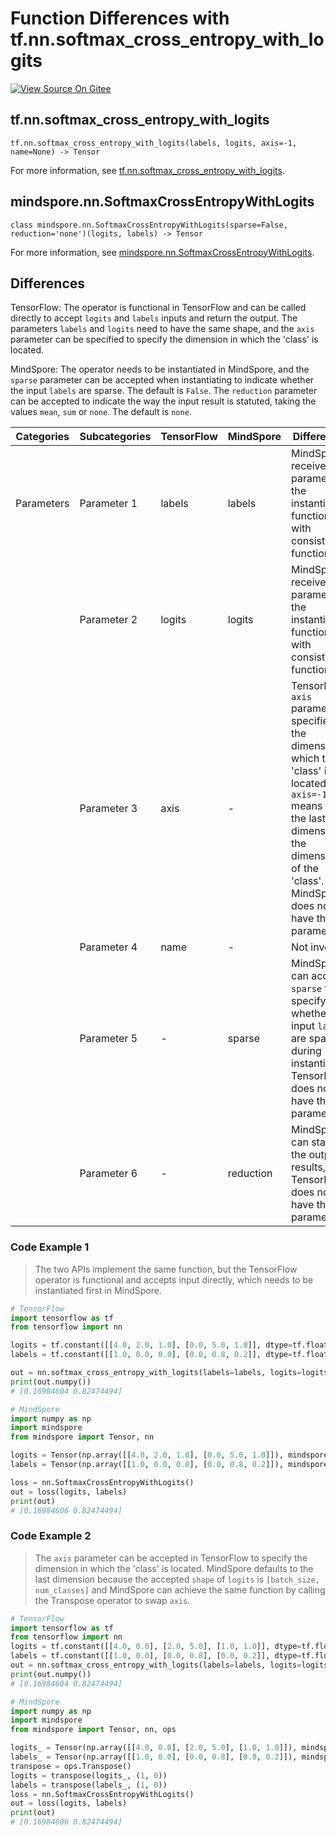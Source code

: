 # Function Differences with tf.nn.softmax_cross_entropy_with_logits

[![View Source On Gitee](https://mindspore-website.obs.cn-north-4.myhuaweicloud.com/website-images/master/resource/_static/logo_source_en.png)](https://gitee.com/mindspore/docs/blob/master/docs/mindspore/source_en/note/api_mapping/tensorflow_diff/SoftmaxCrossEntropyWithLogits.md)

## tf.nn.softmax_cross_entropy_with_logits

```text
tf.nn.softmax_cross_entropy_with_logits(labels, logits, axis=-1, name=None) -> Tensor
```

For more information, see [tf.nn.softmax_cross_entropy_with_logits](https://tensorflow.google.cn/versions/r2.6/api_docs/python/tf/nn/softmax_cross_entropy_with_logits).

## mindspore.nn.SoftmaxCrossEntropyWithLogits

```text
class mindspore.nn.SoftmaxCrossEntropyWithLogits(sparse=False, reduction='none')(logits, labels) -> Tensor
```

For more information, see [mindspore.nn.SoftmaxCrossEntropyWithLogits](https://mindspore.cn/docs/en/master/api_python/nn/mindspore.nn.SoftmaxCrossEntropyWithLogits.html).

## Differences

TensorFlow: The operator is functional in TensorFlow and can be called directly to accept `logits` and `labels` inputs and return the output. The parameters `labels` and `logits` need to have the same shape, and the `axis` parameter can be specified to specify the dimension in which the 'class' is located.

MindSpore: The operator needs to be instantiated in MindSpore, and the `sparse` parameter can be accepted when instantiating to indicate whether the input `labels` are sparse. The default is `False`. The `reduction` parameter can be accepted to indicate the way the input result is statuted, taking the values `mean`, `sum` or `none`. The default is `none`.

| Categories | Subcategories |TensorFlow | MindSpore | Differences |
| --- | --- | --- | --- |---|
|  Parameters    | Parameter 1 | labels     | labels    | MindSpore receives this parameter in the instantiation function, with consistent function             |
|      | Parameter 2 | logits     | logits    | MindSpore receives this parameter in the instantiation function, with consistent function              |
|      | Parameter 3 | axis       | -         | TensorFlow `axis` parameter specifies the dimension in which the 'class' is located, e.g. `axis=-1` means that the last dimension is the dimension of the 'class'. MindSpore does not have this parameter |
|      | Parameter 4 | name       | -         | Not involved                                     |
|      | Parameter 5 | -          | sparse    | MindSpore can accept `sparse` to specify whether the input `labels` are sparse during instantiation. TensorFlow does not have this parameter |
|      | Parameter 6 | -          | reduction | MindSpore can statute the output results, and TensorFlow does not have this parameter      |

### Code Example 1

> The two APIs implement the same function, but the TensorFlow operator is functional and accepts input directly, which needs to be instantiated first in MindSpore.

```python
# TensorFlow
import tensorflow as tf
from tensorflow import nn

logits = tf.constant([[4.0, 2.0, 1.0], [0.0, 5.0, 1.0]], dtype=tf.float32)
labels = tf.constant([[1.0, 0.0, 0.0], [0.0, 0.8, 0.2]], dtype=tf.float32)

out = nn.softmax_cross_entropy_with_logits(labels=labels, logits=logits)
print(out.numpy())
# [0.16984604 0.82474494]

# MindSpore
import numpy as np
import mindspore
from mindspore import Tensor, nn

logits = Tensor(np.array([[4.0, 2.0, 1.0], [0.0, 5.0, 1.0]]), mindspore.float32)
labels = Tensor(np.array([[1.0, 0.0, 0.0], [0.0, 0.8, 0.2]]), mindspore.float32)

loss = nn.SoftmaxCrossEntropyWithLogits()
out = loss(logits, labels)
print(out)
# [0.16984606 0.82474494]
```

### Code Example 2

> The `axis` parameter can be accepted in TensorFlow to specify the dimension in which the 'class' is located. MindSpore defaults to the last dimension because the accepted `shape` of `logits` is `[batch_size, num_classes]` and MindSpore can achieve the same function by calling the Transpose operator to swap `axis`.

```python
# TensorFlow
import tensorflow as tf
from tensorflow import nn
logits = tf.constant([[4.0, 0.0], [2.0, 5.0], [1.0, 1.0]], dtype=tf.float32)
labels = tf.constant([[1.0, 0.0], [0.0, 0.8], [0.0, 0.2]], dtype=tf.float32)
out = nn.softmax_cross_entropy_with_logits(labels=labels, logits=logits, axis=0)
print(out.numpy())
# [0.16984604 0.82474494]

# MindSpore
import numpy as np
import mindspore
from mindspore import Tensor, nn, ops

logits_ = Tensor(np.array([[4.0, 0.0], [2.0, 5.0], [1.0, 1.0]]), mindspore.float32)
labels_ = Tensor(np.array([[1.0, 0.0], [0.0, 0.8], [0.0, 0.2]]), mindspore.float32)
transpose = ops.Transpose()
logits = transpose(logits_, (1, 0))
labels = transpose(labels_, (1, 0))
loss = nn.SoftmaxCrossEntropyWithLogits()
out = loss(logits, labels)
print(out)
# [0.16984606 0.82474494]
```